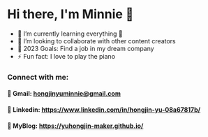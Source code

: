 
# Hi there, I'm Minnie 👋 


- 🌱 I’m currently learning everything 🤣
- 👯 I’m looking to collaborate with other content creators
- 🥅 2023 Goals: Find a job in my dream company
- ⚡ Fun fact: I love to play the piano

### Connect with me:
  #### :email: Gmail: hongjinyuminnie@gmail.com
  #### :briefcase: Linkedin: https://www.linkedin.com/in/hongjin-yu-08a67817b/
  #### :woman: MyBlog: https://yuhongjin-maker.github.io/


